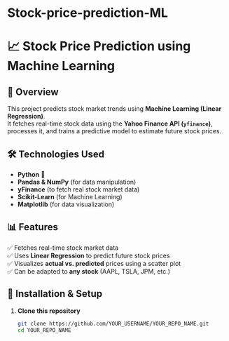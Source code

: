 # Stock-price-prediction-ML
# 📈 Stock Price Prediction using Machine Learning  

## 🚀 Overview  
This project predicts stock market trends using **Machine Learning (Linear Regression)**.  
It fetches real-time stock data using the **Yahoo Finance API (`yfinance`)**, processes it, and trains a predictive model to estimate future stock prices.  

## 🛠 Technologies Used  
- **Python** 🐍  
- **Pandas & NumPy** (for data manipulation)  
- **yFinance** (to fetch real stock market data)  
- **Scikit-Learn** (for Machine Learning)  
- **Matplotlib** (for data visualization)  

## 📊 Features  
✅ Fetches real-time stock market data  
✅ Uses **Linear Regression** to predict future stock prices  
✅ Visualizes **actual vs. predicted** prices using a scatter plot  
✅ Can be adapted to **any stock** (AAPL, TSLA, JPM, etc.)  

## 🔧 Installation & Setup  
1. **Clone this repository**  
   ```sh
   git clone https://github.com/YOUR_USERNAME/YOUR_REPO_NAME.git  
   cd YOUR_REPO_NAME  
